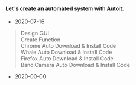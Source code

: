 #### Let's create an automated system with Autoit.

- 2020-07-16

>Design GUI    
>Create Function    
>Chrome Auto Download & Install Code    
>Whale Auto Download & Install Code    
>Firefox Auto Download & Install Code    
>BandiCamera Auto Download & Install Code    


- 2020-00-00
>    

